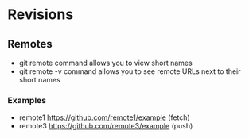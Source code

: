 # Revisions

## Remotes
- git remote command allows you to view short names
- git remote -v command allows you to see remote URLs next to their short names

### Examples
* remote1 https://github.com/remote1/example (fetch)
* remote3 https://github.com/remote3/example (push)
